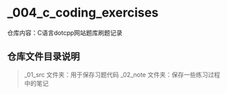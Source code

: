 # _004_c_coding_exercises

仓库内容：C语言dotcpp网站题库刷题记录

## 仓库文件目录说明

> _01_src 文件夹：用于保存习题代码
> _02_note 文件夹：保存一些练习过程中的笔记
